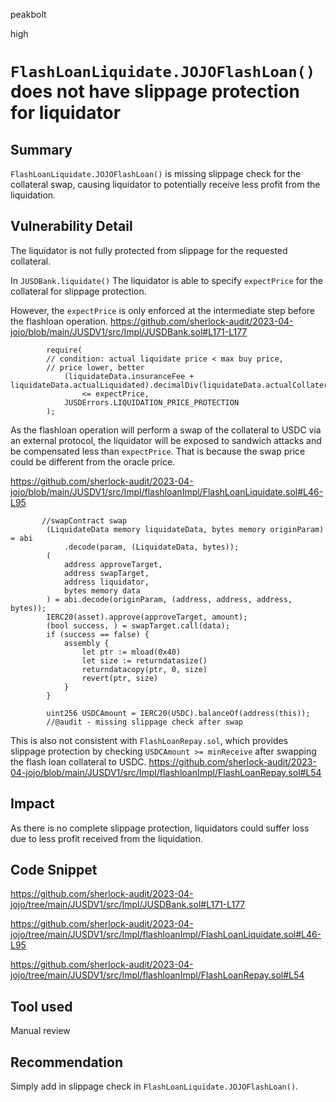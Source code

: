 peakbolt

high

# `FlashLoanLiquidate.JOJOFlashLoan()` does not have slippage protection for liquidator



## Summary
`FlashLoanLiquidate.JOJOFlashLoan()` is missing slippage check for the collateral swap, causing liquidator to potentially receive less profit from the liquidation.


## Vulnerability Detail

The liquidator is not fully protected from slippage for the requested collateral.

In `JUSDBank.liquidate()` The liquidator is able to specify `expectPrice` for the collateral for slippage protection.

However, the `expectPrice` is only enforced at the intermediate step before the flashloan operation.
https://github.com/sherlock-audit/2023-04-jojo/blob/main/JUSDV1/src/Impl/JUSDBank.sol#L171-L177
```Solidity
        require(
        // condition: actual liquidate price < max buy price,
        // price lower, better
            (liquidateData.insuranceFee + liquidateData.actualLiquidated).decimalDiv(liquidateData.actualCollateral)
                <= expectPrice,
            JUSDErrors.LIQUIDATION_PRICE_PROTECTION
        );
```

As the flashloan operation will perform a swap of the collateral to USDC via an external protocol, the liquidator will be exposed to sandwich attacks and be compensated less than `expectPrice`. That is because the swap price could be different from the oracle price.

https://github.com/sherlock-audit/2023-04-jojo/blob/main/JUSDV1/src/Impl/flashloanImpl/FlashLoanLiquidate.sol#L46-L95

```Solidity
       //swapContract swap
        (LiquidateData memory liquidateData, bytes memory originParam) = abi
            .decode(param, (LiquidateData, bytes));
        (
            address approveTarget,
            address swapTarget,
            address liquidator,
            bytes memory data
        ) = abi.decode(originParam, (address, address, address, bytes));
        IERC20(asset).approve(approveTarget, amount);
        (bool success, ) = swapTarget.call(data);
        if (success == false) {
            assembly {
                let ptr := mload(0x40)
                let size := returndatasize()
                returndatacopy(ptr, 0, size)
                revert(ptr, size)
            }
        }

        uint256 USDCAmount = IERC20(USDC).balanceOf(address(this));
        //@audit - missing slippage check after swap
```


This is also not consistent with `FlashLoanRepay.sol`, which provides slippage protection by checking `USDCAmount >= minReceive` after swapping the flash loan collateral to USDC.
https://github.com/sherlock-audit/2023-04-jojo/blob/main/JUSDV1/src/Impl/flashloanImpl/FlashLoanRepay.sol#L54

## Impact
As there is no complete slippage protection, liquidators could suffer loss due to less profit received from the liquidation.


## Code Snippet

https://github.com/sherlock-audit/2023-04-jojo/tree/main/JUSDV1/src/Impl/JUSDBank.sol#L171-L177

https://github.com/sherlock-audit/2023-04-jojo/tree/main/JUSDV1/src/Impl/flashloanImpl/FlashLoanLiquidate.sol#L46-L95

https://github.com/sherlock-audit/2023-04-jojo/tree/main/JUSDV1/src/Impl/flashloanImpl/FlashLoanRepay.sol#L54


## Tool used
Manual review

## Recommendation
Simply add in slippage check in `FlashLoanLiquidate.JOJOFlashLoan()`.